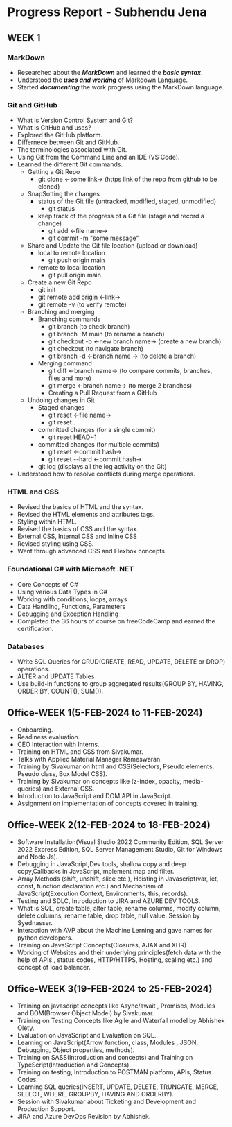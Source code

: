 
# Progress Report - Subhendu Jena

## WEEK 1

### MarkDown
  - Researched about the ***MarkDown*** and learned the ***basic syntax***.
  - Understood the ***uses and working*** of Markdown Language.
  - Started ***documenting*** the work progress using the MarkDown language.

### Git and GitHub
  - What is Version Control System and Git?
  - What is GitHub and uses?
  - Explored the GitHub platform. 
  - Differnece between Git and GitHub.
  - The terminologies associated with Git.
  - Using Git from the Command Line and an IDE (VS Code).
  - Learned the different Git commands.
      - Getting a Git Repo
        - git clone <-some link->  (https link of the repo from github to be cloned)
      - SnapSotting the changes
        - status of the Git file (untracked, modified, staged, unmodified)
          - git status
        - keep track of the progress of a Git file (stage and record a change)
          - git add <-file name->
          - git commit -m "some message"
      - Share and Update the Git file location (upload or download)
        - local to remote location
          - git push origin main
        - remote to local location
          - git pull origin main
      - Create a new Git Repo
          - git init
          - git remote add origin <-link->
          - git remote -v (to verify remote)
      - Branching and merging
          - Branching commands
            - git branch (to check branch)
            - git branch -M main (to rename a branch)
            - git checkout -b <-new branch name-> (create a new branch)  
            - git checkout (to navigate branch)
            - git branch -d <-branch name -> (to delete a branch)
          - Merging command
            - git diff <-branch name-> (to compare commits, branches, files and more)
            - git merge <-branch name-> (to merge 2 branches)
            - Creating a Pull Request from a GitHub
      - Undoing changes in Git
          - Staged changes
             - git reset <-file name->
             - git reset .
          - committed changes (for a single commit)
             - git reset HEAD~1
          - committed changes (for multiple commits)
             - git reset <-commit hash->
             - git reset --hard <-commit hash->
          - git log (displays all the log activity on the Git)
  - Understood how to resolve conflicts during merge operations.

### HTML and CSS
   - Revised the basics of HTML and the syntax.
   - Revised the HTML elements and attributes tags.
   - Styling within HTML.
   - Revised the basics of CSS and the syntax.
   - External CSS, Internal CSS and Inline CSS
   - Revised styling using CSS.
   - Went through advanced CSS and Flexbox concepts.

### Foundational C# with Microsoft .NET
   - Core Concepts of C#
   - Using various Data Types in C#
   - Working with conditions, loops, arrays
   - Data Handling, Functions, Parameters
   - Debugging and Exception Handling
   - Completed the 36 hours of course on freeCodeCamp and earned the certification.

### Databases
   - Write SQL Queries for CRUD(CREATE, READ, UPDATE, DELETE or DROP) operations.
   - ALTER and UPDATE Tables
   - Use build-in functions to group aggregated results(GROUP BY, HAVING, ORDER BY, COUNT(), SUM()).

## Office-WEEK 1(5-FEB-2024 to 11-FEB-2024)
   - Onboarding.
   - Readiness evaluation.
   - CEO Interaction with Interns.
   - Training on HTML and CSS from Sivakumar.
   - Talks with Applied Material Manager Rameswaran.
   - Training by Sivakumar on html and CSS(Selectors, Pseudo elements, Pseudo class, Box Model CSS).
   - Training by Sivakumar on concepts like (z-index, opacity, media-queries) and External CSS.
   - Introduction to JavaScript and DOM API in JavaScript.
   - Assignment on implementation of concepts covered in training.

## Office-WEEK 2(12-FEB-2024 to 18-FEB-2024)
   - Software Installation(Visual Studio 2022 Community Edition, SQL Server 2022 Express Edition, SQL Server Management Studio, Git for Windows and Node Js).
   - Debugging in JavaScript,Dev tools, shallow copy and deep copy,Callbacks in JavaScript,Implement map and filter.
   - Array Methods (shift, unshift, slice etc.), Hoisting in Javascript(var, let, const, function declaration etc.) and Mechanism of JavaScript(Execution Context, Environments, this, records).
   - Testing and SDLC, Introduction to JIRA and AZURE DEV TOOLS.
   - What is SQL, create table, alter table, rename columns, modify column, delete columns, rename table, drop table, null value. Session by Syednasser.
   - Interaction with AVP about the Machine Lerning and gave names for python developers.
   - Training on JavaScript Concepts(Closures, AJAX and XHR)
   - Working of Websites and their underlying principles(fetch data with the help of APIs , status codes, HTTP/HTTPS, Hosting, scaling etc.) and concept of load balancer. 

## Office-WEEK 3(19-FEB-2024 to 25-FEB-2024)
   - Training on javascript concepts like Async/await , Promises, Modules and BOM(Browser Object Model) by Sivakumar.
   - Training on Testing Concepts like Agile and Waterfall model by Abhishek Olety.
   - Evaluation on JavaScript and Evaluation on SQL.
   - Learning on JavaScript(Arrow function, class, Modules , JSON, Debugging, Object properties, methods).
   - Training on SASS(Introduction and concepts) and Training on TypeScript(Introduction and Concepts).
   - Training on testing, Introduction to POSTMAN platform, APIs, Status Codes.
   - Learning SQL queries(INSERT, UPDATE, DELETE, TRUNCATE, MERGE, SELECT, WHERE, GROUPBY, HAVING AND ORDERBY).
   - Session with Sivakumar about Ticketing and Development and Production Support.
   - JIRA and Azure DevOps Revision by Abhishek.
